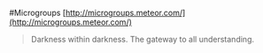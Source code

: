 #Microgroups
[http://microgroups.meteor.com/](http://microgroups.meteor.com/)

> Darkness within darkness. The gateway to all understanding.